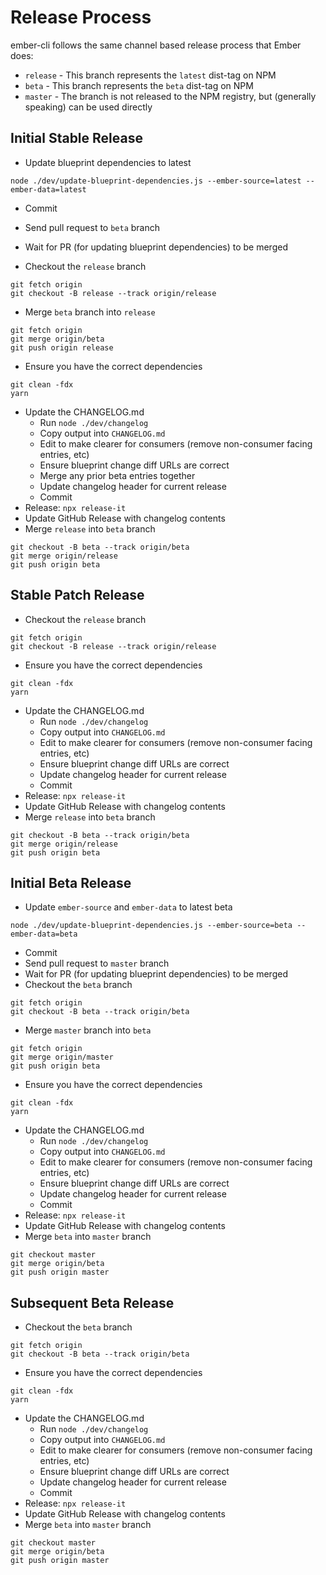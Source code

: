 # Release Process

ember-cli follows the same channel based release process that Ember does:

* `release` - This branch represents the `latest` dist-tag on NPM
* `beta` - This branch represents the `beta` dist-tag on NPM
* `master` - The branch is not released to the NPM registry, but (generally speaking) can be used directly

## Initial Stable Release

* Update blueprint dependencies to latest

```
node ./dev/update-blueprint-dependencies.js --ember-source=latest --ember-data=latest
```

* Commit
* Send pull request to `beta` branch
* Wait for PR (for updating blueprint dependencies) to be merged

* Checkout the `release` branch

```
git fetch origin
git checkout -B release --track origin/release
```

* Merge `beta` branch into `release`

```
git fetch origin
git merge origin/beta
git push origin release
```

* Ensure you have the correct dependencies

```
git clean -fdx
yarn
```

* Update the CHANGELOG.md
  * Run `node ./dev/changelog`
  * Copy output into `CHANGELOG.md`
  * Edit to make clearer for consumers (remove non-consumer facing entries, etc)
  * Ensure blueprint change diff URLs are correct
  * Merge any prior beta entries together
  * Update changelog header for current release
  * Commit
* Release: `npx release-it`
* Update GitHub Release with changelog contents
* Merge `release` into `beta` branch

```
git checkout -B beta --track origin/beta
git merge origin/release
git push origin beta
```

## Stable Patch Release

* Checkout the `release` branch

```
git fetch origin
git checkout -B release --track origin/release
```

* Ensure you have the correct dependencies

```
git clean -fdx
yarn
```

* Update the CHANGELOG.md
  * Run `node ./dev/changelog`
  * Copy output into `CHANGELOG.md`
  * Edit to make clearer for consumers (remove non-consumer facing entries, etc)
  * Ensure blueprint change diff URLs are correct
  * Update changelog header for current release
  * Commit
* Release: `npx release-it`
* Update GitHub Release with changelog contents
* Merge `release` into `beta` branch

```
git checkout -B beta --track origin/beta
git merge origin/release
git push origin beta
```

## Initial Beta Release

* Update `ember-source` and `ember-data` to latest beta

```
node ./dev/update-blueprint-dependencies.js --ember-source=beta --ember-data=beta
```

* Commit
* Send pull request to `master` branch
* Wait for PR (for updating blueprint dependencies) to be merged
* Checkout the `beta` branch

```
git fetch origin
git checkout -B beta --track origin/beta
```

* Merge `master` branch into `beta`

```
git fetch origin
git merge origin/master
git push origin beta
```

* Ensure you have the correct dependencies

```
git clean -fdx
yarn
```

* Update the CHANGELOG.md
  * Run `node ./dev/changelog`
  * Copy output into `CHANGELOG.md`
  * Edit to make clearer for consumers (remove non-consumer facing entries, etc)
  * Ensure blueprint change diff URLs are correct
  * Update changelog header for current release
  * Commit
* Release: `npx release-it`
* Update GitHub Release with changelog contents
* Merge `beta` into `master` branch

```
git checkout master
git merge origin/beta
git push origin master
```

## Subsequent Beta Release

* Checkout the `beta` branch

```
git fetch origin
git checkout -B beta --track origin/beta
```

* Ensure you have the correct dependencies

```
git clean -fdx
yarn
```

* Update the CHANGELOG.md
  * Run `node ./dev/changelog`
  * Copy output into `CHANGELOG.md`
  * Edit to make clearer for consumers (remove non-consumer facing entries, etc)
  * Ensure blueprint change diff URLs are correct
  * Update changelog header for current release
  * Commit
* Release: `npx release-it`
* Update GitHub Release with changelog contents
* Merge `beta` into `master` branch

```
git checkout master
git merge origin/beta
git push origin master
```
